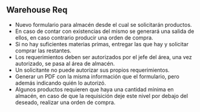 Warehouse Req
-------------

* Nuevo formulario para almacén desde el cual se solicitarán productos.
* En caso de contar con existencias del mismo se generará una salida de ellos, en caso contrario producir una orden de compra.
* Si no hay suficientes materias primas, entregar las que hay y solicitar comprar las restantes.
* Los requerimientos deben ser autorizados por el jefe del área, una vez autorizado, se pasa al área de almacén.
* Un solicitante no puede autorizar sus propios requerimientos.
* Generar un PDF con la misma información que el formulario, pero además indicando quién lo autorizó.
* Algunos productos requieren que haya una cantidad mínima en almacén, en caso de que la requisición deje este nivel por debajo del deseado, realizar una orden de compra.
